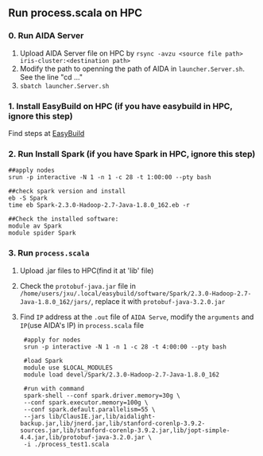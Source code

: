 ## Run process.scala on HPC
### 0. Run AIDA Server
1. Upload AIDA Server file on HPC by `rsync -avzu <source file path> iris-cluster:<destination path>`
2. Modify the path to openning the path of AIDA in `launcher.Server.sh`. See the line "cd ..."
3. `sbatch launcher.Server.sh`

### 1. Install EasyBuild on HPC (if you have easybuild in HPC, ignore this step)
Find steps at [EasyBuild](https://ulhpc-tutorials.readthedocs.io/en/latest/tools/easybuild/)

### 2. Run Install Spark (if you have Spark in HPC, ignore this step)
	##apply nodes
	srun -p interactive -N 1 -n 1 -c 28 -t 1:00:00 --pty bash
	
	##check spark version and install
	eb -S Spark
	time eb Spark-2.3.0-Hadoop-2.7-Java-1.8.0_162.eb -r
	
	##Check the installed software:
	module av Spark
	module spider Spark

### 3. Run `process.scala`
1. Upload .jar files to HPC(find it at 'lib' file)
2. Check the `protobuf-java.jar` file in `/home/users/jxu/.local/easybuild/software/Spark/2.3.0-Hadoop-2.7-Java-1.8.0_162/jars/`, replace it with `protobuf-java-3.2.0.jar`
3. Find `IP` address at the `.out` file of `AIDA Serve`, modify the `arguments` and `IP`(use AIDA's IP) in `process.scala` file

		#apply for nodes
		srun -p interactive -N 1 -n 1 -c 28 -t 4:00:00 --pty bash
		
		#load Spark
		module use $LOCAL_MODULES
		module load devel/Spark/2.3.0-Hadoop-2.7-Java-1.8.0_162
		
		#run with command
		spark-shell --conf spark.driver.memory=30g \
		--conf spark.executor.memory=100g \
		--conf spark.default.parallelism=55 \
		--jars lib/ClausIE.jar,lib/aidalight-backup.jar,lib/jnerd.jar,lib/stanford-corenlp-3.9.2-sources.jar,lib/stanford-corenlp-3.9.2.jar,lib/jopt-simple-4.4.jar,lib/protobuf-java-3.2.0.jar \
		-i ./process_test1.scala



